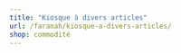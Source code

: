 ```yaml
---
title: "Kiosque à divers articles"
url: /faranah/kiosque-a-divers-articles/
shop: commodité
---
```

